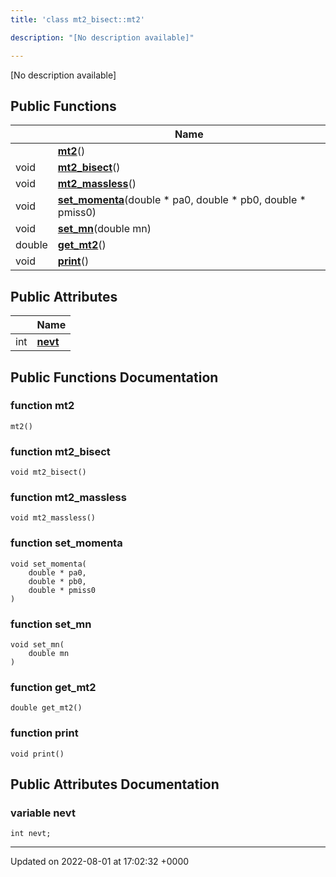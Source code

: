 ```yaml
---
title: 'class mt2_bisect::mt2'

description: "[No description available]"

---
```









[No description available]

## Public Functions

|                | Name           |
| -------------- | -------------- |
| | **[mt2](/documentation/code/classes/classmt2__bisect_1_1mt2/#function-mt2)**() |
| void | **[mt2_bisect](/documentation/code/classes/classmt2__bisect_1_1mt2/#function-mt2-bisect)**() |
| void | **[mt2_massless](/documentation/code/classes/classmt2__bisect_1_1mt2/#function-mt2-massless)**() |
| void | **[set_momenta](/documentation/code/classes/classmt2__bisect_1_1mt2/#function-set-momenta)**(double * pa0, double * pb0, double * pmiss0) |
| void | **[set_mn](/documentation/code/classes/classmt2__bisect_1_1mt2/#function-set-mn)**(double mn) |
| double | **[get_mt2](/documentation/code/classes/classmt2__bisect_1_1mt2/#function-get-mt2)**() |
| void | **[print](/documentation/code/classes/classmt2__bisect_1_1mt2/#function-print)**() |

## Public Attributes

|                | Name           |
| -------------- | -------------- |
| int | **[nevt](/documentation/code/classes/classmt2__bisect_1_1mt2/#variable-nevt)**  |

## Public Functions Documentation

### function mt2

```
mt2()
```


### function mt2_bisect

```
void mt2_bisect()
```


### function mt2_massless

```
void mt2_massless()
```


### function set_momenta

```
void set_momenta(
    double * pa0,
    double * pb0,
    double * pmiss0
)
```


### function set_mn

```
void set_mn(
    double mn
)
```


### function get_mt2

```
double get_mt2()
```


### function print

```
void print()
```


## Public Attributes Documentation

### variable nevt

```
int nevt;
```


-------------------------------

Updated on 2022-08-01 at 17:02:32 +0000